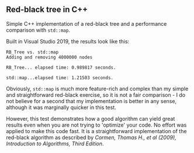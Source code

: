 ## Red-black tree in C++

Simple C++ implementation of a red-black tree and
a performance comparison with `std::map`.

Built in Visual Studio 2019, the results look like this:


```
RB_Tree vs. std::map
Adding and removing 4000000 nodes

RB_Tree... elapsed time: 0.989817 seconds.

std::map...elapsed time: 1.21503 seconds.
```

Obviously, `std::map` is much more feature-rich and complex than
my simple and straightforward red-black exercise, so it is not
a fair comparison - I do not believe for a second that my implementation
is better in any sense, although it was marginally quicker in this test.

However, this test demonstrates how a good algorithm can yield great
results even when you are not trying to 'optimize' your code.
No effort was applied to make this code fast. It is a straightforward
implementation of the red-black algorithm as described by
*Cormen, Thomas H., et al (2009), Introduction to Algorithms, Third Edition*.
